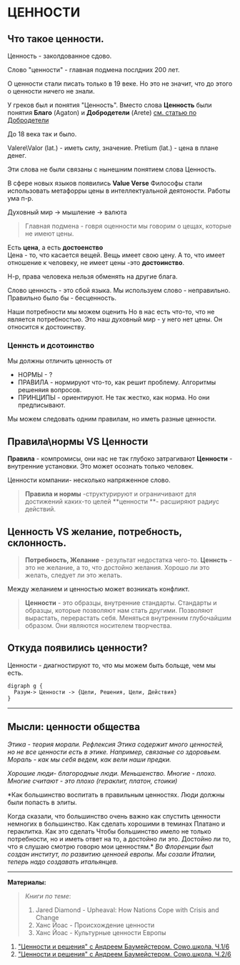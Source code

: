 # ЦЕННОСТИ




## Что такое ценности.
Ценность - заколдованное сдово.

Слово "ценности" - главная подмена послдних 200 лет.

О ценности стали писать только в 19 веке. Но это не значит, что до этого о ценности ничего не знали.

У греков был и понятия "Ценность".
Вместо слова **Ценность** были понятия **Благо**  (Agaton) и **Добродетели** (Arete)
[см. статью по Добродетели](Добродетель.md)

До 18 века так и было.

Valere\Valor (lat.) - иметь силу, значение. 
Pretium (lat.) - цена в плане денег.

Эти слова не были связаны с нынешним понятием слова Ценность.

В сфере новых языков появились **Value Verse**
Философы стали использовать метафорры цены в интеллектуальной деятоности. Работы ума п-р.

Духовный мир -> мышление -> валюта

>Главная подмена - говря оценности мы говорим о цещах, которые не имеют цены.

Есть **цена**, а есть **достоенство**  
Цена - то, что касается вещей. Вещь имеет свою цену.
А то, что имеет отношение к человеку, не имеет цены -это **достоинство**. 

Н-р, права человека нельзя обменять на другие блага. 

Слово ценность - это сбой языка. Мы используем слово - неправильно. Правильно было бы - бесценность.

Наши потребности мы можем оценить
Но в нас есть что-то, что не является потребностью. Это наш духовный мир - у него нет цены. Он относится к достоинству.

### Ценнсть и дсотоинство

Мы должны отличить ценность от 
* НОРМЫ  - ?
* ПРАВИЛА - нормируют что-то, как решит проблему. Алгоритмы решеняия вопросов.
* ПРИНЦИПЫ - ориентируют. Не так жестко, как норма. Но они предписывают.

Мы можем следовать одним правилам, но иметь разные ценности.

## Правила\нормы VS Ценности
**Правила** - компромисы, они нас не так глубоко затрагивают
**Ценности** - внутренние установки. Это может осознать только человек.

Ценности компании- несколько напряженное слово.

>**Правила и нормы** -структурируют и  ограничивают для достижений каких-то целей
**ценности **- расширяют радиус действий.


## Ценность VS  желание, потребность, склонность.

>**Потребность, Желание** - результат недостатка чего-то. 
**Ценнсть** - это не желание, а то, что достойно желания. Хорошо ли это желать, следует ли это желать.

Между желанием и ценностью может возникать конфликт.

>**Ценности** - это образцы, внутренние стандарты. 
Стандарты и образцы, которые позволяют нам стать другими. Позволяют вырастать, перерастать себя. Меняться внутренним глубочайшим образом.  Они являются носителем творчества. 

## Откуда появились ценности?
Ценности - диагностируют то, что мы можем быть больще, чем мы есть.

````graphviz
digraph g {
  Разум-> Ценности -> {Цели, Решения, Цели, Действия}
}
````


------
## Мысли: ценности общества

*Этика - теория морали. Рефлексия 
Этика содержит много ценностей, но не все ценности есть в этике. Например, связаные со здоровьем.
Мораль - как мы себя ведем, как вели наши предки.*

*Хорошие люди- благородные люди. Меньшенство.
Многие - плохо. Многие считают - это плохо (гераклит, платон, стоики)*

*Как большинство воспитать в правильным ценностях.
Люди должны были попасть в элиты. 

Когда сказали, что большинство очень важно 
как спустить ценности немногих в большинство.
Как сделать хорошими в теминах Платано  и гераклитка. Как это сделать
Чтобы большинство имело не только потребности, но и иметь ответ на то, а достойно ли это. 
Достойно ли то, что я слушаю смотрю говорю мои ценностям.*
*Во Флоренции был создан институт, по развитию ценноей европы. Мы созали Италии, теперь надо создавать итальянцев.*


-----
**Материалы:**
> *Книги по теме*:
> 
>1. Jared Diamond - Upheaval: How Nations Cope with Crisis and Change  
>2. Ханс Йоас - Происхождение ценности
>3. Ханс Йоас - Культурные ценности Европы
> 
> >

1. ["Ценности и решения" с Андреем Баумейстером. Cowo.школа. Ч.1/6](https://www.youtube.com/watch?v=qzE3anvWWng)
2. ["Ценности и решения" с Андреем Баумейстером. Cowo.школа. Ч.2/6](https://www.youtube.com/watch?v=K832IgYWrmM)



